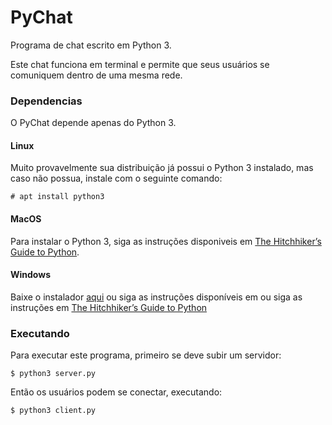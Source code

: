 # PyChat

Programa de chat escrito em Python 3.

Este chat funciona em terminal e permite que seus usuários se comuniquem dentro de uma mesma rede.

### Dependencias

O PyChat depende apenas do Python 3.

#### Linux
Muito provavelmente sua distribuição já possui o Python 3 instalado, mas caso não possua, instale com o seguinte comando:

``# apt install python3``

#### MacOS

Para instalar o Python 3, siga as instruções disponiveis em [The Hitchhiker’s Guide to Python](https://docs.python-guide.org/starting/install3/osx/).

#### Windows

Baixe o instalador [aqui](https://www.python.org/ftp/python/3.7.0/python-3.7.0-amd64.exe) ou siga as instruções disponíveis em  ou siga as instruções em [The Hitchhiker’s Guide to Python](https://docs.python-guide.org/starting/install3/win/)


### Executando

Para executar este programa, primeiro se deve subir um servidor:

``$ python3 server.py``

Então os usuários podem se conectar, executando:

``$ python3 client.py``